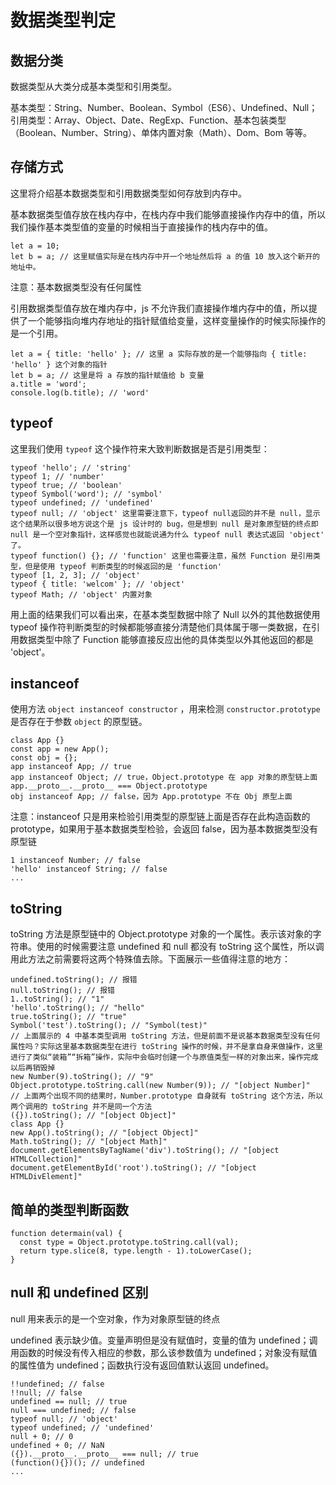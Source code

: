 # 数据类型判定

## 数据分类

数据类型从大类分成基本类型和引用类型。

基本类型：String、Number、Boolean、Symbol（ES6）、Undefined、Null；引用类型：Array、Object、Date、RegExp、Function、基本包装类型（Boolean、Number、String）、单体内置对象（Math）、Dom、Bom 等等。

## 存储方式

这里将介绍基本数据类型和引用数据类型如何存放到内存中。

基本数据类型值存放在栈内存中，在栈内存中我们能够直接操作内存中的值，所以我们操作基本类型值的变量的时候相当于直接操作的栈内存中的值。

```
let a = 10;
let b = a; // 这里赋值实际是在栈内存中开一个地址然后将 a 的值 10 放入这个新开的地址中。
```

注意：基本数据类型没有任何属性

引用数据类型值存放在堆内存中，js 不允许我们直接操作堆内存中的值，所以提供了一个能够指向堆内存地址的指针赋值给变量，这样变量操作的时候实际操作的是一个引用。

```
let a = { title: 'hello' }; // 这里 a 实际存放的是一个能够指向 { title: 'hello' } 这个对象的指针
let b = a; // 这里是将 a 存放的指针赋值给 b 变量
a.title = 'word';
console.log(b.title); // 'word'
```

## typeof

这里我们使用 `typeof` 这个操作符来大致判断数据是否是引用类型：

```
typeof 'hello'; // 'string'
typeof 1; // 'number'
typeof true; // 'boolean'
typeof Symbol('word'); // 'symbol'
typeof undefined; // 'undefined'
typeof null; // 'object' 这里需要注意下，typeof null返回的并不是 null，显示这个结果所以很多地方说这个是 js 设计时的 bug，但是想到 null 是对象原型链的终点即 null 是一个空对象指针，这样感觉也就能说通为什么 typeof null 表达式返回 'object' 了。
typeof function() {}; // 'function' 这里也需要注意，虽然 Function 是引用类型，但是使用 typeof 判断类型的时候返回的是 'function'
typeof [1, 2, 3]; // 'object'
typeof { title: 'welcom' }; // 'object'
typeof Math; // 'object' 内置对象
```

用上面的结果我们可以看出来，在基本类型数据中除了 Null 以外的其他数据使用 typeof 操作符判断类型的时候都能够直接分清楚他们具体属于哪一类数据，在引用数据类型中除了 Function 能够直接反应出他的具体类型以外其他返回的都是 'object'。

## instanceof

使用方法 `object instanceof constructor` ，用来检测 `constructor.prototype `是否存在于参数 `object` 的原型链。

```
class App {}
const app = new App();
const obj = {};
app instanceof App; // true
app instanceof Object; // true，Object.prototype 在 app 对象的原型链上面 app.__proto__.__proto__ === Object.prototype
obj instanceof App; // false，因为 App.prototype 不在 Obj 原型上面
```

注意：instanceof 只是用来检验引用类型的原型链上面是否存在此构造函数的 prototype，如果用于基本数据类型检验，会返回 false，因为基本数据类型没有原型链

```
1 instanceof Number; // false
'hello' instanceof String; // false
...
```

## toString

toString 方法是原型链中的 Object.prototype 对象的一个属性。表示该对象的字符串。使用的时候需要注意 undefined 和 null 都没有 toString 这个属性，所以调用此方法之前需要将这两个特殊值去除。下面展示一些值得注意的地方：

```
undefined.toString(); // 报错
null.toString(); // 报错
1..toString(); // "1"
'hello'.toString(); // "hello"
true.toString(); // "true"
Symbol('test').toString(); // "Symbol(test)"
// 上面展示的 4 中基本类型调用 toString 方法，但是前面不是说基本数据类型没有任何属性吗？实际这里基本数据类型在进行 toString 操作的时候，并不是拿自身来做操作，这里进行了类似“装箱”“拆箱”操作，实际中会临时创建一个与原值类型一样的对象出来，操作完成以后再销毁掉
new Number(9).toString(); // "9"
Object.prototype.toString.call(new Number(9)); // "[object Number]"
// 上面两个出现不同的结果时，Number.prototype 自身就有 toString 这个方法，所以两个调用的 toString 并不是同一个方法
({}).toString(); // "[object Object]"
class App {}
new App().toString(); // "[object Object]"
Math.toString(); // "[object Math]"
document.getElementsByTagName('div').toString(); // "[object HTMLCollection]"
document.getElementById('root').toString(); // "[object HTMLDivElement]"
```

## 简单的类型判断函数

```
function determain(val) {
  const type = Object.prototype.toString.call(val);
  return type.slice(8, type.length - 1).toLowerCase();
}
```

## null 和 undefined 区别

null 用来表示的是一个空对象，作为对象原型链的终点

undefined 表示缺少值。变量声明但是没有赋值时，变量的值为 undefined；调用函数的时候没有传入相应的参数，那么该参数值为 undefined；对象没有赋值的属性值为 undefined；函数执行没有返回值默认返回 undefined。

```
!!undefined; // false
!!null; // false
undefined == null; // true
null === undefined; // false
typeof null; // 'object'
typeof undefined; // 'undefined'
null + 0; // 0
undefined + 0; // NaN
({}).__proto__.__proto__ === null; // true
(function(){})(); // undefined
...
```









